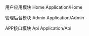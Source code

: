 用户应用模块
    Home    Application/Home

管理后台模块
    Admin   Application/Admin

APP接口模块
    Api     Application/Api
